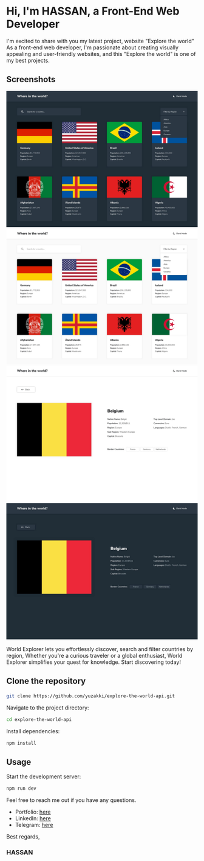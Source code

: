 <!-- ## World Explorer lets you discover, search and filter countries by region, -->

# Hi, I'm HASSAN, a Front-End Web Developer

I'm excited to share with you my latest project, website "Explore the world" As a front-end web developer, I'm passionate
about creating visually appealing and user-friendly websites, and this "Explore the world" is one of my best projects.

## Screenshots

![Screenshot](/public/design/desktop-dark.jpg)
![Screenshot](/public/design/desktop-light.jpg)
![Screenshot](/public/design/details-light.jpg)
![Screenshot](/public/design/details-dark.jpg)

World Explorer lets you effortlessly discover, search and filter countries by region,
Whether you're a curious traveler or a global enthusiast, World Explorer simplifies your quest for knowledge.
Start discovering today!

## Clone the repository

```bash
git clone https://github.com/yuzakki/explore-the-world-api.git
```

Navigate to the project directory:

```bash
cd explore-the-world-api
```

Install dependencies:

```bash
npm install
```

## Usage

Start the development server:

```bash
npm run dev
```

Feel free to reach me out if you have any questions.

- Portfolio: [here](https://haassaaaannnn.netlify.app/)
- LinkedIn: [here](https://www.linkedin.com/in/hassan-frontdev/)
- Telegram: [here](https://t.me/hassandevv/)

Best regards,

### HASSAN
